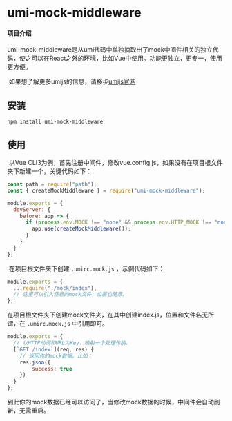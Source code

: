 # umi-mock-middleware

#### 项目介绍
​	umi-mock-middleware是从umi代码中单独摘取出了mock中间件相关的独立代码，使之可以在React之外的环境，比如Vue中使用。功能更独立，更专一，使用更方便。

​	如果想了解更多umijs的信息，请移步[umijs官网](https://umijs.org/)

## 安装

```
npm install umi-mock-middleware
```

## 使用

​	以Vue CLI3为例，首先注册中间件，修改vue.config.js，如果没有在项目根文件夹下新建一个，关键代码如下：

```javascript
const path = require("path");
const { createMockMiddleware } = require("umi-mock-middleware");

module.exports = {
  devServer: {
    before: app => {
      if (process.env.MOCK !== "none" && process.env.HTTP_MOCK !== "none") {
        app.use(createMockMiddleware());
      }
    }
  }
};
```

​	在项目根文件夹下创建 `.umirc.mock.js` ，示例代码如下：

```javascript
module.exports = {
  ...require("./mock/index"),
  // 这里可以引入任意的mock文件，位置也随意。
};
```

​	在项目根文件夹下创建mock文件夹，在其中创建index.js，位置和文件名无所谓，在 `.umirc.mock.js` 中引用即可。

```javascript
module.exports = {
  // 以HTTP动词和URL为Key，映射一个处理句柄。
  [`GET /index`](req, res) {
    // 返回你的mock数据。比如：
    res.json({
        success: true
    })
  }
};
```

​	到此你的mock数据已经可以访问了，当修改mock数据的时候，中间件会自动刷新，无需重启。